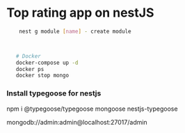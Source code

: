 # Top rating app on nestJS

```bash
	nest g module [name] - create module



   # Docker
   docker-compose up -d
   docker ps
   docker stop mongo
```

### Install typegoose for nestjs

npm i @typegoose/typegoose mongoose nestjs-typegoose

mongodb://admin:admin@localhost:27017/admin
